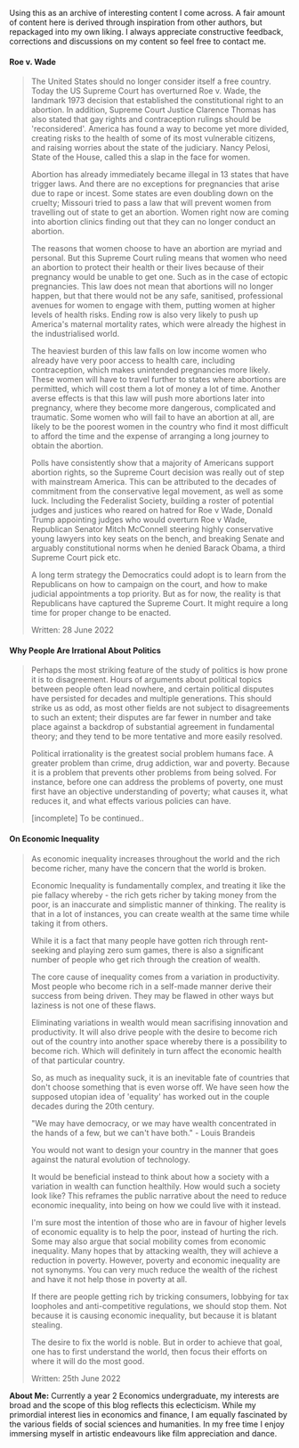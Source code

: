 Using this as an archive of interesting content I come across. A fair amount of content here is derived through inspiration from other authors, but repackaged into my own liking. I always appreciate constructive feedback, corrections and discussions on my content so feel free to contact me.

#### Roe v. Wade
> The United States should no longer consider itself a free country. Today the US Supreme Court has overturned Roe v. Wade, the landmark 1973 decision that established the constitutional right to an abortion. In addition, Supreme Court Justice Clarence Thomas has also stated that gay rights and contraception rulings should be 'reconsidered'. America has found a way to become yet more divided, creating risks to the health of some of its most vulnerable citizens, and raising worries about the state of the judiciary. Nancy Pelosi, State of the House, called this a slap in the face for women.
>
> Abortion has already immediately became illegal in 13 states that have trigger laws. And there are no exceptions for pregnancies that arise due to rape or incest. Some states are even doubling down on the cruelty; Missouri tried to pass a law that will prevent women from travelling out of state to get an abortion. Women right now are coming into abortion clinics finding out that they can no longer conduct an abortion.
>
> The reasons that women choose to have an abortion are myriad and personal. But this Supreme Court ruling means that women who need an abortion to protect their health or their lives because of their pregnancy would be unable to get one. Such as in the case of ectopic pregnancies. This law does not mean that abortions will no longer happen, but that there would not be any safe, sanitised, professional avenues for women to engage with them, putting women at higher levels of health risks. Ending row is also very likely to push up America's maternal mortality rates, which were already the highest in the industrialised world. 
>
> The heaviest burden of this law falls on low income women who already have very poor access to health care, including contraception, which makes unintended pregnancies more likely. These women will have to travel further to states where abortions are permitted, which will cost them a lot of money a lot of time. Another averse effects is that this law will push more abortions later into pregnancy, where they become more dangerous, complicated and traumatic. Some women who will fail to have an abortion at all, are likely to be the poorest women in the country who find it most difficult to afford the time and the expense of arranging a long journey to obtain the abortion.
>
> Polls have consistently show that a majority of Americans support abortion rights, so the Supreme Court decision was really out of step with mainstream America. This can be attributed to the decades of commitment from the conservative legal movement, as well as some luck. Including the Federalist Society, building a roster of potential judges and justices who reared on hatred for Roe v Wade, Donald Trump appointing judges who would overturn Roe v Wade, Republican Senator Mitch McConnell steering highly conservative young lawyers into key seats on the bench, and breaking Senate and arguably constitutional norms when he denied Barack Obama, a third Supreme Court pick etc.
>
> A long term strategy the Democratics could adopt is to learn from the Republicans on how to campaign on the court, and how to make judicial appointments a top priority. But as for now, the reality is that Republicans have captured the Supreme Court. It might require a long time for proper change to be enacted.
>
> Written: 28 June 2022

#### Why People Are Irrational About Politics
> Perhaps the most striking feature of the study of politics is how prone it is to disagreement. Hours of arguments about political topics between people often lead nowhere, and certain political disputes have persisted for decades and multiple generations. This should strike us as odd, as most other fields are not subject to disagreements to such an extent; their disputes are far fewer in number and take place against a backdrop of substantial agreement in fundamental theory; and they tend to be more tentative and more easily resolved. 
> 
> Political irrationality is the greatest social problem humans face. A greater problem than crime, drug addiction, war and poverty. Because it is a problem that prevents other problems from being solved. For instance, before one can address the problems of poverty, one must first have an objective understanding of poverty; what causes it, what reduces it, and what effects various policies can have.
>
> [incomplete] To be continued..


#### On Economic Inequality
> As economic inequality increases throughout the world and the rich become richer, many have the concern that the world is broken.
>
> Economic Inequality is fundamentally complex, and treating it like the pie fallacy whereby - the rich gets richer by taking money from the poor, is an inaccurate and simplistic manner of thinking. The reality is that in a lot of instances, you can create wealth at the same time while taking it from others.
>
> While it is a fact that many people have gotten rich through rent-seeking and playing zero sum games, there is also a significant number of people who get rich through the creation of wealth.
>
> The core cause of inequality comes from a variation in productivity. Most people who become rich in a self-made manner derive their success from being driven. They may be flawed in other ways but laziness is not one of these flaws.
>
> Eliminating variations in wealth would mean sacrifising innovation and productivity. It will also drive people with the desire to become rich out of the country into another space whereby there is a possibility to become rich. Which will definitely in turn affect the economic health of that particular country.
>
> So, as much as inequality suck, it is an inevitable fate of countries that don't choose something that is even worse off. We have seen how the supposed utopian idea of 'equality' has worked out in the couple decades during the 20th century.
>
> "We may have democracy, or we may have wealth concentrated in the hands of a few, but we can't have both." - Louis Brandeis
>
> You would not want to design your country in the manner that goes against the natural evolution of technology.
>
> It would be beneficial instead to think about how a society with a variation in wealth can function healthily. How would such a society look like? This reframes the public narrative about the need to reduce economic inequality, into being on how we could live with it instead.
>
> I'm sure most the intention of those who are in favour of higher levels of economic equality is to help the poor, instead of hurting the rich. Some may also argue that social mobility comes from economic inequality. Many hopes that by attacking wealth, they will achieve a reduction in poverty. However, poverty and economic inequality are not synonyms. You can very much reduce the wealth of the richest and have it not help those in poverty at all.
>
> If there are people getting rich by tricking consumers, lobbying for tax loopholes and anti-competitive regulations, we should stop them. Not because it is causing economic inequality, but because it is blatant stealing.
>
> The desire to fix the world is noble. But in order to achieve that goal, one has to first understand the world, then focus their efforts on where it will do the most good.
>
> Written: 25th June 2022

**About Me:** Currently a year 2 Economics undergraduate, my interests are broad and the scope of this blog reflects this eclecticism. While my primordial interest lies in economics and finance, I am equally fascinated by the various fields of social sciences and humanities. In my free time I enjoy immersing myself in artistic endeavours like film appreciation and dance.

